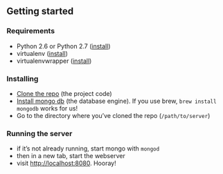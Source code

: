 ## Getting started

### Requirements

 * Python 2.6 or Python 2.7 ([install](http://www.python.org/getit/))
 * virtualenv ([install](https://pypi.python.org/pypi/virtualenv))
 * virtualenvwrapper ([install](http://virtualenvwrapper.readthedocs.org/en/latest/))

### Installing

 * [Clone the repo](https://github.com/OAButton/server.git) (the project code)
 * [Install mongo db](http://www.mongodb.org/downloads) (the database engine). If you use brew, `brew install mongodb` works for us!
 * Go to the directory where you’ve cloned the repo (`/path/to/server`)

### Running the server

 * if it’s not already running, start mongo with `mongod`
 * then in a new tab, start the webserver
 * visit <http://localhost:8080>. Hooray!
